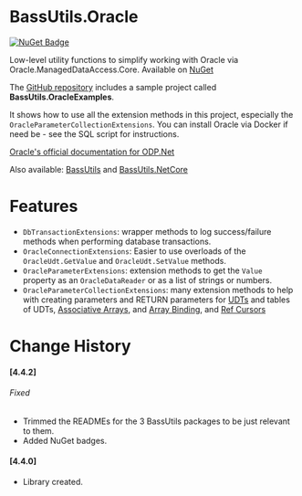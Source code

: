 ﻿# BassUtils.Oracle

[![NuGet Badge](https://buildstats.info/nuget/bassutils.oracle)](https://www.nuget.org/packages/BassUtils.Oracle/)

Low-level utility functions to simplify working with Oracle via
Oracle.ManagedDataAccess.Core.
Available on [NuGet](https://www.nuget.org/packages/BassUtils.Oracle)

The [GitHub repository](https://www.github.com/PhilipDaniels/BassUtils)
includes a sample project called **BassUtils.OracleExamples**.

It shows how to use all the extension methods in this project, especially
the `OracleParameterCollectionExtensions`. You can install Oracle via Docker
if need be - see the SQL script for instructions.

[Oracle's official documentation for ODP.Net](https://docs.oracle.com/en/database/oracle/oracle-data-access-components/19.3.2/odpnt/features.html#GUID-FF58E75D-B5D1-4327-B65E-CE263E3A5C6C)

Also available: [BassUtils](https://www.nuget.org/packages/BassUtils)
and [BassUtils.NetCore](https://www.nuget.org/packages/BassUtils.NetCore)

# Features

* `DbTransactionExtensions`: wrapper methods to log success/failure methods
  when performing database transactions.
* `OracleConnectionExtensions`: Easier to use overloads of the `OracleUdt.GetValue`
  and `OracleUdt.SetValue` methods.
* `OracleParameterExtensions`: extension methods to get the `Value` property as
  an `OracleDataReader` or as a list of strings or numbers.
* `OracleParameterCollectionExtensions`: many extension methods to help with creating
  parameters and RETURN parameters for [UDTs](https://docs.oracle.com/en/database/oracle/oracle-data-access-components/19.3.2/odpnt/featUDTs.html#GUID-7913CDD0-CB22-4257-828F-FBCCA3FE9126)
  and tables of UDTs,
  [Associative Arrays](https://docs.oracle.com/en/database/oracle/oracle-data-access-components/19.3.2/odpnt/featOraCommand.html#GUID-05A6D391-E77F-41AF-83A2-FE86A3D98872),
  and [Array Binding](https://docs.oracle.com/en/database/oracle/oracle-data-access-components/19.3.2/odpnt/featOraCommand.html#GUID-FACB870D-6F8B-46EA-95EA-65C6C6536B9E),
  and [Ref Cursors](https://docs.oracle.com/en/database/oracle/oracle-data-access-components/19.3.2/odpnt/featRefCursor.html#GUID-4215DACA-977E-473F-AF4E-764841A476D7)


# Change History

#### [4.4.2]
###### Fixed
- Trimmed the READMEs for the 3 BassUtils packages to be just relevant to them.
- Added NuGet badges.

#### [4.4.0]
- Library created.
